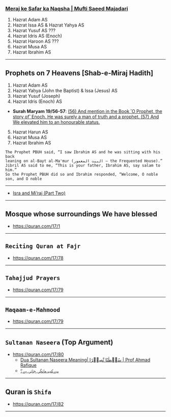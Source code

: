 ### [Meraj ke Safar ka Naqsha | Mufti Saeed Majadari](https://www.youtube.com/watch?v=ltja-e7azpI)
1. Hazrat Adam AS
2. Hazrat Issa AS & Hazrat Yahya AS
3. Hazrat Yusuf AS ???
4. Hazrat Idris AS (Enoch)
5. Hazrat Haroon AS ???
6. Hazrat Musa AS
7. Hazrat Ibrahim AS

*** 

## Prophets on 7 Heavens [Shab-e-Miraj Hadith]
1. Hazrat Adam AS
2. Hazrat Yaḥya (John the Baptist) & Issa (Jesus) AS
3. Hazrat Yusuf (Joseph)
4. Hazrat Idris (Enoch) AS
* __Surah Maryam 19/56-57__: [(56) And mention in the Book ˹O Prophet, the story of˺ Enoch. He was surely a man of truth and a prophet. (57) And We elevated him to an honourable status.](https://quranwbw.com/19/56-57)
5. Hazrat Harun AS
6. Hazrat Musa AS
7. Hazrat Ibrahim AS
  ```
  The Prophet PBUH said, “I saw Ibrahim AS and he was sitting with his back
  leaning on al-Bayt al-Ma'mur (البيت المعمور – the Frequented House).”
  Jibril AS said to me, “This is your father, Ibrahim AS, say salam to him.”
  So the Prophet PBUH did so and Ibrahim responded, “Welcome, O noble son, and O noble
  ```
***

* [Isra and Mi’raj (Part Two)](https://www.islamicity.org/24540/isra-and-miraj-part-two/)
  
***

## Mosque whose surroundings We have blessed
* https://quran.com/17/1

***

## `Reciting Quran at Fajr`
* https://quran.com/17/78

***

## `Tahajjud Prayers`
* https://quran.com/17/79

***

## `Maqaam-e-Mahmood`
* https://quran.com/17/79

***

## `Sultanan Naseera` (Top Argument)
* https://quran.com/17/80
    * [Dua Sultanan Naseera Meaning| سُلۡطٰنًا نَّصِيۡرًا | Prof Ahmad Rafique ](https://www.youtube.com/watch?v=QIBA1VpJ8pc)
    * [ سےکب مانگی جاتی ہے؟](https://www.youtube.com/watch?v=GS5pT5uiZWU)

***

## Quran is `Shifa`
* https://quran.com/17/82

***
